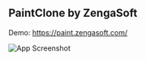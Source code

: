 

## PaintClone by ZengaSoft
Demo: https://paint.zengasoft.com/

![App Screenshot](https://drive.zengasoft.com/Images/paint.png)

